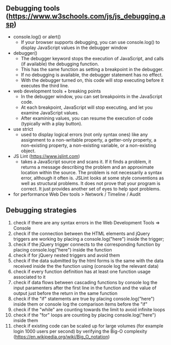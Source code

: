 ## Debugging tools (https://www.w3schools.com/js/js_debugging.asp)
* console.log() or alert()
    * If your browser supports debugging, you can use console.log() to display JavaScript values in the debugger window
* debugger()
    * The debugger keyword stops the execution of JavaScript, and calls (if available) the debugging function.
    * This has the same function as setting a breakpoint in the debugger.
    * If no debugging is available, the debugger statement has no effect.
    * With the debugger turned on, this code will stop executing before it executes the third line.
* web development tools + breaking points
    * In the debugger window, you can set breakpoints in the JavaScript code.
    * At each breakpoint, JavaScript will stop executing, and let you examine JavaScript values.
    * After examining values, you can resume the execution of code (typically with a play button).
* use strict
    * used to display logical errors (not only syntax ones) like any assignment to a non-writable property, a getter-only property, a non-existing property, a non-existing variable, or a non-existing object.
* JS Lint (https://www.jslint.com)
    * takes a JavaScript source and scans it. If it finds a problem, it returns a message describing the problem and an approximate location within the source. The problem is not necessarily a syntax error, although it often is. JSLint looks at some style conventions as well as structural problems. It does not prove that your program is correct. It just provides another set of eyes to help spot problems.
* for performance Web Dev tools > Network / Timeline / Audit


## Debugging strategies
1. check if there are any syntax errors in the Web Development Tools => Console
2. check if the connection between the HTML elements and jQuery triggers are working by placing a console.log("here") inside the trigger;
3. check if the jQuery trigger connects to the corresponding function by placing console.log("here") inside the function
4. check if for jQuery nested triggers and avoid them
5. check if the data submitted by the html forms is the same with the data received inside the the function using (console log the relevant data)
6. check if every function definition has at least one function usage associated to it
7. check if data flows between cascading functions by console log the input paramenters after the first line in the function and the value of output just before the return in the same function
8. check if the "if" statements are true by placing console.log("here") inside them or console log the comparison items before the "if"
9. check if the "while" are counting towards the limit to avoid infinite loops
10. check if the "for" loops are counting by placing console.log("here") inside them
11. check if existing code can be scaled up for large volumes (for example login 1000 users per second) by verifying the Big-O complexity (https://en.wikipedia.org/wiki/Big_O_notation)
